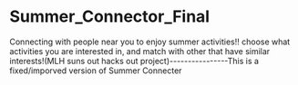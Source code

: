 # Summer_Connector_Final
Connecting with people near you to enjoy summer activities!! choose what activities you are interested in, and match with other that have similar interests!(MLH suns out hacks out project)----------------This is a fixed/imporved version of Summer Connecter

